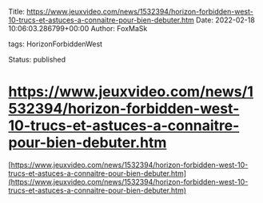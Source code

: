 Title: https://www.jeuxvideo.com/news/1532394/horizon-forbidden-west-10-trucs-et-astuces-a-connaitre-pour-bien-debuter.htm
Date: 2022-02-18 10:06:03.286799+00:00
Author: FoxMaSk 

tags: HorizonForbiddenWest

Status: published





# https://www.jeuxvideo.com/news/1532394/horizon-forbidden-west-10-trucs-et-astuces-a-connaitre-pour-bien-debuter.htm

[https://www.jeuxvideo.com/news/1532394/horizon-forbidden-west-10-trucs-et-astuces-a-connaitre-pour-bien-debuter.htm](https://www.jeuxvideo.com/news/1532394/horizon-forbidden-west-10-trucs-et-astuces-a-connaitre-pour-bien-debuter.htm)

